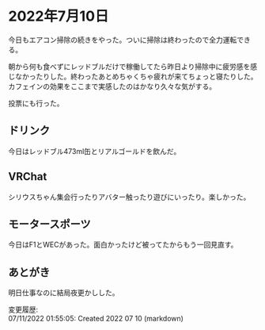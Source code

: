 # 2022年7月10日

今日もエアコン掃除の続きをやった。ついに掃除は終わったので全力運転できる。

朝から何も食べずにレッドブルだけで稼働してたら昨日より掃除中に疲労感を感じなかったりした。終わったあとめちゃくちゃ疲れが来てちょっと寝たりした。カフェインの効果をここまで実感したのはかなり久々な気がする。

投票にも行った。

## ドリンク

今日はレッドブル473ml缶とリアルゴールドを飲んだ。

## VRChat

シリウスちゃん集会行ったりアバター触ったり遊びにいったり。楽しかった。

## モータースポーツ

今日はF1とWECがあった。面白かったけど被ってたからもう一回見直す。

## あとがき

明日仕事なのに結局夜更かしした。

変更履歴:  
07/11/2022 01:55:05: Created 2022 07 10 (markdown)  
